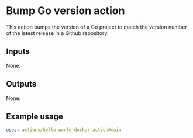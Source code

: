 # Bump Go version action

This action bumps the version of a Go project to match the version number of the latest release in a Github repository.

## Inputs

None.

## Outputs

None.

## Example usage

```yaml
uses: actions/hello-world-docker-action@main
```
